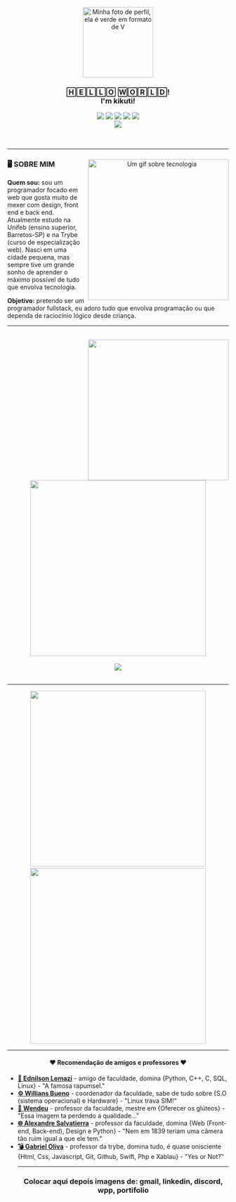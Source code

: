 
<div align="center">
  <a href="https://github.com/kikuti-fullstack"><img width="160px" src="https://avatars.githubusercontent.com/u/12498746?s=400&u=3a18bbe9442e24787a8a37edba6efb8953ce150b&v=4" alt="Minha foto de perfil, ela é verde em formato de V" /></a>

  <h3 align="center">🄷🄴🄻🄻🄾 🅆🄾🅁🄻🄳! <br/ > I'm kikuti!</h3>

  <div align="center">
    <img src="https://img.shields.io/badge/html%205-0fa36b?style=for-the-badge&logo=html5&logoColor=fafafa&labelColor=0fa36b?" />
    <img src="https://img.shields.io/badge/css%203-0fa36b?style=for-the-badge&logo=css3&logoColor=fafafa&labelColor=0fa36b?" />
    <img src="https://img.shields.io/badge/-JavaScript-0fa36b?style=for-the-badge&logo=javascript&logoColor=fafafa&labelColor=0fa36b?" />
    <img src="https://img.shields.io/badge/-git-0fa36b?style=for-the-badge&logo=git&logoColor=fafafa&labelColor=0fa36b?" />
    <img src="https://img.shields.io/badge/-github-0fa36b?style=for-the-badge&logo=github&logoColor=fafafa&labelColor=0fa36b?" />
    <br />
    <img src="https://komarev.com/ghpvc/?username=kikuti-fullstack&label=visualizações&color=0fa36b" />
  </div>
</div>

<br />
<br />
<hr />

<div align="center">
  <img align="right" width="320px" src="https://ayfaatechnology.com/wp-content/themes/ayfaa-theme/ayfaa/images/home.gif" alt="Um gif sobre tecnologia" alt="Um gif sobre tecnologia">

  <h3 align="left">🖥️ SOBRE MIM</h3>

  <p align="left"><strong>Quem sou:</strong> sou um programador focado em web que gosta muito de mexer com design, front end e back end. Atualmente estudo na Unifeb (ensino superior, Barretos-SP) e na Trybe (curso de especialização web). Nasci em uma cidade pequena, mas sempre tive um grande sonho de aprender o máximo possível de tudo que envolva tecnologia.</p>

  <p align="left"><strong>Objetivo:</strong> pretendo ser um programador fullstack, eu adoro tudo que envolva programação ou que dependa de raciocínio lógico desde criança.</p>
</div>

</ul>

<hr />

<div align="center">
  <br />
  <img align="right" width="320px" src="https://s4.gifyu.com/images/content-homepage-digital-org-leader.gif" />

  <img align="center" width="400px" src="https://github-readme-stats.vercel.app/api?username=kikuti-fullstack&show_icons=true&theme=dark&title_color=0fa36b&text_color=fafafa&icon_color=0fa36b&bg_color=0d1117&locale=pt-br&border_radius=8&cache_seconds=1800&custom_title=Jo%C3%A3o%20Victor%20Kikuti%20- Estatísticas" />

<br />
<br />

  <img align="center" src="https://github-readme-stats.vercel.app/api/top-langs/?username=kikuti-fullstack&layout=compact&text_color=fafafa&bg_color=0d1117&locale=pt-br&border_radius=8&cache_seconds=1800&theme=dark&title_color=0fa36b" />
</div>

<br />
<hr />

<div align="center">
⠀⠀<a href="https://github.com/kikuti-fullstack/kikuti-trybe-exercises"><img width="400px" src="https://github-readme-stats.vercel.app/api/pin/?username=kikuti-fullstack&repo=kikuti-trybe-exercises&show_icons=true&theme=dark&title_color=0fa36b&text_color=fff&icon_color=8E2DE2&cache_seconds=1800"></a>⠀⠀
  <a href="https://github.com/kikuti-fullstack/kikuti-portifolio"><img width="400px" src="https://github-readme-stats.vercel.app/api/pin/?username=kikuti-fullstack&repo=kikuti-portifolio&show_icons=true&theme=dark&title_color=0fa36b&text_color=fff&icon_color=8E2DE2&cache_seconds=1800"></a>
</div>

<hr />

<h4 align="center">♥️ Recomendação de amigos e professores ♥️</h4>

<ul>
  <li><a href="https://github.com/ednilsonlomazi" target="_blank"><strong>🐧 Ednilson Lomazi</strong></a><span> - amigo de faculdade, domina {Python, C++, C, SQL, Linux} - "A famosa rapumsel."</span></li>
  <li><a href="https://github.com/williansbueno" target="_blank"><strong>⚙️ Willians Bueno</strong></a><span> - coordenador da faculdade, sabe de tudo sobre {S.O (sistema operacional) e Hardware} - "Linux trava SIM!"</span></li>
  <li><a href="#" target="_blank"><strong>🌈 Wendeu</strong></a><span> - professor da faculdade, mestre em {Oferecer os glúteos} - "Essa imagem ta perdendo a qualidade..."</span></li>
  <li><a href="https://github.com/alexandresalvatierra" target="_blank"><strong>🌐 Alexandre Salvatierra</strong></a><span> - professor da faculdade, domina {Web (Front-end, Back-end), Design e Python} - "Nem em 1839 teriam uma câmera tão ruim igual a que ele tem."</span></li>
  <li><a href="https://github.com/gfpoliva" target="_blank"><strong>💣 Gabriel Oliva</strong></a><span> - professor da trybe, domina tudo, é quase onisciente {Html, Css, Javascript, Git, Github, Swift, Php e Xablau} - "Yes or Not?"</span></li>

<hr />

<h3 align="center">Colocar aqui depois imagens de: gmail, linkedin, discord, wpp, portifolio</h3>
